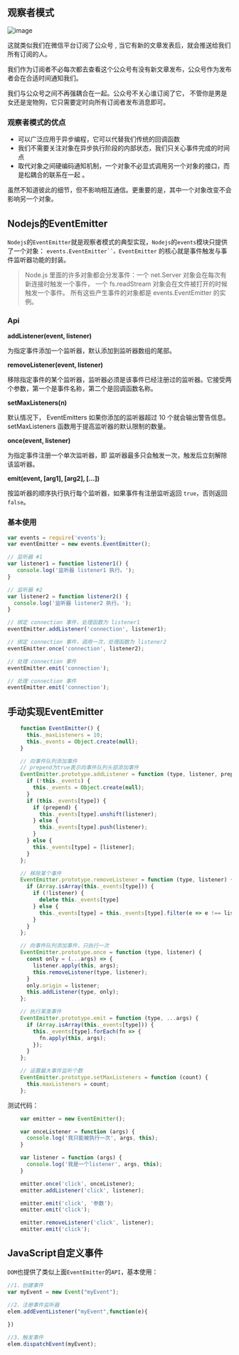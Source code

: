 ## 观察者模式

![image](http://img.blog.csdn.net/20161126191512446)

这就类似我们在微信平台订阅了公众号 , 当它有新的文章发表后，就会推送给我们所有订阅的人。

我们作为订阅者不必每次都去查看这个公众号有没有新文章发布，公众号作为发布者会在合适时间通知我们。

我们与公众号之间不再强耦合在一起。公众号不关心谁订阅了它， 不管你是男是女还是宠物狗，它只需要定时向所有订阅者发布消息即可。

### 观察者模式的优点

- 可以广泛应用于异步编程，它可以代替我们传统的回调函数 
- 我们不需要关注对象在异步执行阶段的内部状态，我们只关心事件完成的时间点
- 取代对象之间硬编码通知机制，一个对象不必显式调用另一个对象的接口，而是松耦合的联系在一起 。

虽然不知道彼此的细节，但不影响相互通信。更重要的是，其中一个对象改变不会影响另一个对象。

## Nodejs的EventEmitter

`Nodejs`的`EventEmitter`就是观察者模式的典型实现，`Nodejs`的`events`模块只提供了一个对象： `events.EventEmitter``。EventEmitter` 的核心就是事件触发与事件监听器功能的封装。

> Node.js 里面的许多对象都会分发事件：一个 net.Server 对象会在每次有新连接时触发一个事件， 一个 fs.readStream 对象会在文件被打开的时候触发一个事件。 所有这些产生事件的对象都是 events.EventEmitter 的实例。

### Api

**addListener(event, listener)**

为指定事件添加一个监听器，默认添加到监听器数组的尾部。

**removeListener(event, listener)**

移除指定事件的某个监听器，监听器必须是该事件已经注册过的监听器。它接受两个参数，第一个是事件名称，第二个是回调函数名称。

**setMaxListeners(n)**

默认情况下， EventEmitters 如果你添加的监听器超过 10 个就会输出警告信息。 setMaxListeners 函数用于提高监听器的默认限制的数量。

**once(event, listener)**

为指定事件注册一个单次监听器，即 监听器最多只会触发一次，触发后立刻解除该监听器。

**emit(event, [arg1], [arg2], [...])**

按监听器的顺序执行执行每个监听器，如果事件有注册监听返回 `true`，否则返回 `false`。

### 基本使用

```js
var events = require('events');
var eventEmitter = new events.EventEmitter();

// 监听器 #1
var listener1 = function listener1() {
   console.log('监听器 listener1 执行。');
}

// 监听器 #2
var listener2 = function listener2() {
  console.log('监听器 listener2 执行。');
}

// 绑定 connection 事件，处理函数为 listener1 
eventEmitter.addListener('connection', listener1);

// 绑定 connection 事件，调用一次，处理函数为 listener2
eventEmitter.once('connection', listener2);

// 处理 connection 事件 
eventEmitter.emit('connection');

// 处理 connection 事件 
eventEmitter.emit('connection');
```

## 手动实现EventEmitter

```js
    function EventEmitter() {
      this._maxListeners = 10;
      this._events = Object.create(null);
    }

    // 向事件队列添加事件
    // prepend为true表示向事件队列头部添加事件
    EventEmitter.prototype.addListener = function (type, listener, prepend) {
      if (!this._events) {
        this._events = Object.create(null);
      }
      if (this._events[type]) {
        if (prepend) {
          this._events[type].unshift(listener);
        } else {
          this._events[type].push(listener);
        }
      } else {
        this._events[type] = [listener];
      }
    };

    // 移除某个事件
    EventEmitter.prototype.removeListener = function (type, listener) {
      if (Array.isArray(this._events[type])) {
        if (!listener) {
          delete this._events[type]
        } else {
          this._events[type] = this._events[type].filter(e => e !== listener && e.origin !== listener)
        }
      }
    };

    // 向事件队列添加事件，只执行一次
    EventEmitter.prototype.once = function (type, listener) {
      const only = (...args) => {
        listener.apply(this, args);
        this.removeListener(type, listener);
      }
      only.origin = listener;
      this.addListener(type, only);
    };

    // 执行某类事件
    EventEmitter.prototype.emit = function (type, ...args) {
      if (Array.isArray(this._events[type])) {
        this._events[type].forEach(fn => {
          fn.apply(this, args);
        });
      }
    };

    // 设置最大事件监听个数
    EventEmitter.prototype.setMaxListeners = function (count) {
      this.maxListeners = count;
    };
```

测试代码：

```js
    var emitter = new EventEmitter();

    var onceListener = function (args) {
      console.log('我只能被执行一次', args, this);
    }

    var listener = function (args) {
      console.log('我是一个listener', args, this);
    }

    emitter.once('click', onceListener);
    emitter.addListener('click', listener);

    emitter.emit('click', '参数');
    emitter.emit('click');

    emitter.removeListener('click', listener);
    emitter.emit('click');
```

## JavaScript自定义事件

`DOM`也提供了类似上面`EventEmitter`的`API`，基本使用：

```js
//1、创建事件
var myEvent = new Event("myEvent");

//2、注册事件监听器
elem.addEventListener("myEvent",function(e){
  
})

//3、触发事件
elem.dispatchEvent(myEvent);
```